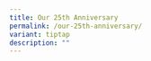 ```yaml
---
title: Our 25th Anniversary
permalink: /our-25th-anniversary/
variant: tiptap
description: ""
---
```

